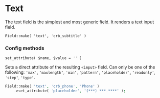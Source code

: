 # Text

The text field is the simplest and most generic field. It renders a text input field.

`Field::make( 'text', 'crb_subtitle' )`

### Config methods

`set_attribute( $name, $value = '' )`

Sets a direct attribute of the resulting `<input>` field. Can only be one of the following: `'max'`, `'maxlength'`, `'min'`, `'pattern'`, `'placeholder'`, `'readonly'`, `'step'`, `'type'`.

```php
Field::make( 'text', 'crb_phone', 'Phone' )
	->set_attribute( 'placeholder', '(***) ***-****' );
```
